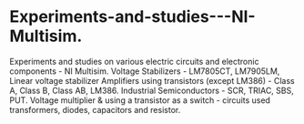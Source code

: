 # Experiments-and-studies---NI-Multisim.
Experiments and studies on various electric circuits and electronic components - NI Multisim.
Voltage Stabilizers - LM7805CT, LM7905LM, Linear voltage stabilizer
Amplifiers using transistors (except LM386) - Class A, Class B, Class AB, LM386.
Industrial Semiconductors - SCR, TRIAC, SBS, PUT.
Voltage multiplier & using a transistor as a switch - circuits used transformers, diodes, capacitors and resistor.
